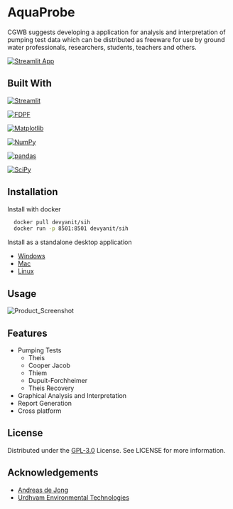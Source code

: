 # AquaProbe

CGWB suggests developing a  application for analysis and interpretation of pumping test data which can be distributed as freeware for use by ground water professionals, researchers, students, teachers and others.

[![Streamlit App](https://static.streamlit.io/badges/streamlit_badge_black_white.svg)](https://rohankhedekar2803-sih22-01--home-thmz0v.streamlit.app/)

## Built With

[![Streamlit](https://img.shields.io/badge/-streamlit-red?style=for-the-badge&logo=streamlit&logoColor=white)](https://streamlit.io/)

[![FDPF](https://img.shields.io/badge/-fpdf-lightgrey?style=for-the-badge&logo=fpdf&logoColor=white)](http://www.fpdf.org/)

[![Matplotlib](https://img.shields.io/badge/-matplotlib-blue?style=for-the-badge&logo=matplotlib&logoColor=white)](https://matplotlib.org/)

[![NumPy](https://img.shields.io/badge/-numpy-yellow?style=for-the-badge&logo=numpy&logoColor=white)](https://numpy.org/)

[![pandas](https://img.shields.io/badge/-pandas-green?style=for-the-badge&logo=pandas&logoColor=white)](https://pandas.pydata.org/)

[![SciPy](https://img.shields.io/badge/-scipy-orange?style=for-the-badge&logo=scipy&logoColor=white)](https://scipy.org/)


## Installation

Install with docker

```bash
  docker pull devyanit/sih
  docker run -p 8501:8501 devyanit/sih
```

Install as a standalone desktop application

- [Windows](https://drive.google.com/file/d/1ze9P603nwwaZUCB0QobyuDhaV334wQPO/view?usp=sharing)
- [Mac](https://drive.google.com/file/d/1XMg2qMplaaCs9prW-HpGmcdN98Py2X-l/view?usp=sharing)
- [Linux](https://drive.google.com/file/d/1msCFhOScs1iUtalF6Yb2xSnqpXPLLZ25/view?usp=sharing)

## Usage

![Product_Screenshot](images/demo.gif)


## Features

- Pumping Tests
    - Theis
    - Cooper Jacob
    - Thiem
    - Dupuit-Forchheimer
    - Theis Recovery
- Graphical Analysis and Interpretation
- Report Generation
- Cross platform


## License

Distributed under the [GPL-3.0](https://choosealicense.com/licenses/gpl-3.0/) License. See LICENSE for more information.


## Acknowledgements

 - [Andreas de Jong](https://www.youtube.com/c/GeosearchInternational)
 - [Urdhvam Environmental Technologies](http://www.borecharger.com/)
